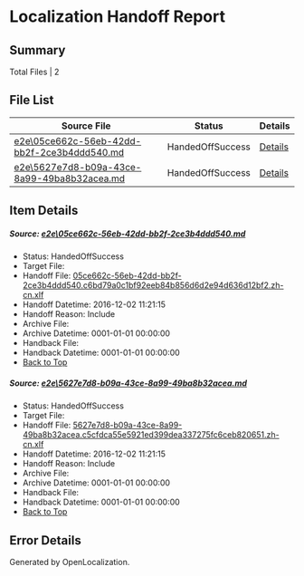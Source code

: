 # <a name='report-top'></a> Localization Handoff Report

## Summary
 Total Files | 2

## File List
 Source File | Status | Details 
 ----------- | ------ | ------- 
 [e2e\05ce662c-56eb-42dd-bb2f-2ce3b4ddd540.md](https://github.com/OpenLocalizationTestOrg/ol-test0/blob/51719f95490f8b24e9f3bb73364f0b19858d47e5/e2e/05ce662c-56eb-42dd-bb2f-2ce3b4ddd540.md) | HandedOffSuccess | [Details](#8986514373ccbb04f67898f433181a2194f29bc31)
 [e2e\5627e7d8-b09a-43ce-8a99-49ba8b32acea.md](https://github.com/OpenLocalizationTestOrg/ol-test0/blob/51719f95490f8b24e9f3bb73364f0b19858d47e5/e2e/5627e7d8-b09a-43ce-8a99-49ba8b32acea.md) | HandedOffSuccess | [Details](#18ffdb35d03874f3d108f298976b2cdb256ac02e2)

## Item Details
##### <a name='8986514373ccbb04f67898f433181a2194f29bc31'></a> Source: [e2e\05ce662c-56eb-42dd-bb2f-2ce3b4ddd540.md](https://github.com/OpenLocalizationTestOrg/ol-test0/blob/51719f95490f8b24e9f3bb73364f0b19858d47e5/e2e/05ce662c-56eb-42dd-bb2f-2ce3b4ddd540.md)
* Status: HandedOffSuccess
* Target File: 
* Handoff File: [05ce662c-56eb-42dd-bb2f-2ce3b4ddd540.c6bd79a0c1bf92eeb84b856d6d2e94d636d12bf2.zh-cn.xlf](https://github.com/OpenLocalizationTestOrg/ol-test0-handoff/blob/3b17c2620053f8aeb6c4322d1259eddf858184b9/ol-handoff/OpenLocalizationTestOrg/ol-test0-zhcn/shujia/ht/05ce662c-56eb-42dd-bb2f-2ce3b4ddd540.c6bd79a0c1bf92eeb84b856d6d2e94d636d12bf2.zh-cn.xlf)
* Handoff Datetime: 2016-12-02 11:21:15
* Handoff Reason: Include
* Archive File: 
* Archive Datetime: 0001-01-01 00:00:00
* Handback File: 
* Handback Datetime: 0001-01-01 00:00:00
* [Back to Top](#report-top)

##### <a name='18ffdb35d03874f3d108f298976b2cdb256ac02e2'></a> Source: [e2e\5627e7d8-b09a-43ce-8a99-49ba8b32acea.md](https://github.com/OpenLocalizationTestOrg/ol-test0/blob/51719f95490f8b24e9f3bb73364f0b19858d47e5/e2e/5627e7d8-b09a-43ce-8a99-49ba8b32acea.md)
* Status: HandedOffSuccess
* Target File: 
* Handoff File: [5627e7d8-b09a-43ce-8a99-49ba8b32acea.c5cfdca55e5921ed399dea337275fc6ceb820651.zh-cn.xlf](https://github.com/OpenLocalizationTestOrg/ol-test0-handoff/blob/3b17c2620053f8aeb6c4322d1259eddf858184b9/ol-handoff/OpenLocalizationTestOrg/ol-test0-zhcn/shujia/ht/5627e7d8-b09a-43ce-8a99-49ba8b32acea.c5cfdca55e5921ed399dea337275fc6ceb820651.zh-cn.xlf)
* Handoff Datetime: 2016-12-02 11:21:15
* Handoff Reason: Include
* Archive File: 
* Archive Datetime: 0001-01-01 00:00:00
* Handback File: 
* Handback Datetime: 0001-01-01 00:00:00
* [Back to Top](#report-top)


## Error Details

Generated by OpenLocalization.

